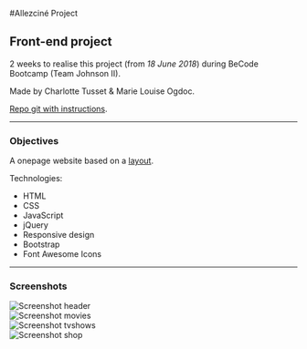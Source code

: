 #Allezciné Project

## Front-end project

2 weeks to realise this project (from *18 June 2018*) during BeCode Bootcamp (Team Johnson II).  

Made by Charlotte Tusset & Marie Louise Ogdoc. 

[Repo git with instructions](https://github.com/becodeorg/Johnson2/tree/master/projets/AllezCine). 

--- 

### Objectives

A onepage website based on a [layout](https://github.com/becodeorg/Johnson2/blob/master/projets/AllezCine/layout-one-v2.jpg).  

Technologies:
* HTML
* CSS
* JavaScript
* jQuery
* Responsive design
* Bootstrap
* Font Awesome Icons 

---

### Screenshots 

![Screenshot header](img/screenshots/screenshot1.png)  
![Screenshot movies](img/screenshots/screenshot2.png)  
![Screenshot tvshows](img/screenshots/screenshot3.png)     
![Screenshot shop](img/screenshots/screenshot4.png)  
